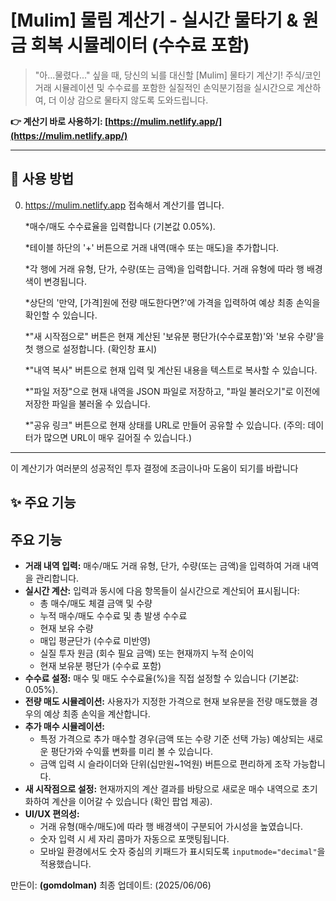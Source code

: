 # [Mulim] 물림 계산기 - 실시간 물타기 & 원금 회복 시뮬레이터 (수수료 포함)

> "아...물렸다..." 싶을 때, 당신의 뇌를 대신할 [Mulim] 물타기 계산기!
> 주식/코인 거래 시뮬레이션 및 수수료를 포함한 실질적인 손익분기점을 실시간으로 계산하여, 더 이상 감으로 물타지 않도록 도와드립니다.

**👉 계산기 바로 사용하기: [https://mulim.netlify.app/](https://mulim.netlify.app/)**

---


## 🚀 사용 방법

0.  https://mulim.netlify.app 접속해서 계산기를 엽니다.

    *매수/매도 수수료율을 입력합니다 (기본값 0.05%).
    
    *테이블 하단의 '+' 버튼으로 거래 내역(매수 또는 매도)을 추가합니다.
    
    *각 행에 거래 유형, 단가, 수량(또는 금액)을 입력합니다. 거래 유형에 따라 행 배경색이 변경됩니다.
    
    *상단의 '만약, [가격]원에 전량 매도한다면?'에 가격을 입력하여 예상 최종 손익을 확인할 수 있습니다.
    
    *"새 시작점으로" 버튼은 현재 계산된 '보유분 평단가(수수료포함)'와 '보유 수량'을 첫 행으로 설정합니다. (확인창 표시)
    
    *"내역 복사" 버튼으로 현재 입력 및 계산된 내용을 텍스트로 복사할 수 있습니다.
    
    *"파일 저장"으로 현재 내역을 JSON 파일로 저장하고, "파일 불러오기"로 이전에 저장한 파일을 불러올 수 있습니다.
    
    *"공유 링크" 버튼으로 현재 상태를 URL로 만들어 공유할 수 있습니다. (주의: 데이터가 많으면 URL이 매우 길어질 수 있습니다.)


---

이 계산기가 여러분의 성공적인 투자 결정에 조금이나마 도움이 되기를 바랍니다

## ✨ 주요 기능

## 주요 기능

* **거래 내역 입력:** 매수/매도 거래 유형, 단가, 수량(또는 금액)을 입력하여 거래 내역을 관리합니다.
* **실시간 계산:** 입력과 동시에 다음 항목들이 실시간으로 계산되어 표시됩니다:
    * 총 매수/매도 체결 금액 및 수량
    * 누적 매수/매도 수수료 및 총 발생 수수료
    * 현재 보유 수량
    * 매입 평균단가 (수수료 미반영)
    * 실질 투자 원금 (회수 필요 금액) 또는 현재까지 누적 순이익
    * 현재 보유분 평단가 (수수료 포함)
* **수수료 설정:** 매수 및 매도 수수료율(%)을 직접 설정할 수 있습니다 (기본값: 0.05%).
* **전량 매도 시뮬레이션:** 사용자가 지정한 가격으로 현재 보유분을 전량 매도했을 경우의 예상 최종 손익을 계산합니다.
* **추가 매수 시뮬레이션:**
    * 특정 가격으로 추가 매수할 경우(금액 또는 수량 기준 선택 가능) 예상되는 새로운 평단가와 수익률 변화를 미리 볼 수 있습니다.
    * 금액 입력 시 슬라이더와 단위(십만원~1억원) 버튼으로 편리하게 조작 가능합니다.
* **새 시작점으로 설정:** 현재까지의 계산 결과를 바탕으로 새로운 매수 내역으로 초기화하여 계산을 이어갈 수 있습니다 (확인 팝업 제공).
* **UI/UX 편의성:**
    * 거래 유형(매수/매도)에 따라 행 배경색이 구분되어 가시성을 높였습니다.
    * 숫자 입력 시 세 자리 콤마가 자동으로 포맷팅됩니다.
    * 모바일 환경에서도 숫자 중심의 키패드가 표시되도록 `inputmode="decimal"`을 적용했습니다.



만든이: **(gomdolman)**
최종 업데이트: (2025/06/06)
